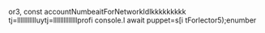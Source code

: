 or3, 
        const accountNumbeaitForNetworkIdlkkkkkkkkk
tj=llllllllllluytj=llllllllllllllprofi
console.l await puppet=s[i tForlector5);enumber
